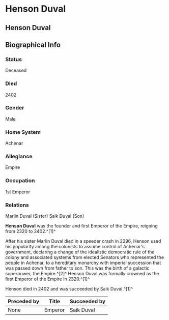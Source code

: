 # Henson Duval
## Henson Duval

		

## Biographical Info

### Status

Deceased

### Died

2402

### Gender

Male

### Home System

Achenar

### Allegiance

Empire

### Occupation

1st Emperor

### Relations

Marlin Duval (Sister)
Saik Duval (Son)

**Henson Duval** was the founder and first Emperor of the Empire, reigning from 2320 to 2402.^[1]^

After his sister Marlin Duval died in a speeder crash in 2296, Henson used his popularity among the colonists to assume control of Achenar's government, declaring a change of the idealistic democratic rule of the colony and associated systems from elected Senators who represented the people in Achenar, to a hereditary monarchy with imperial succession that was passed down from father to son. This was the birth of a galactic superpower, the Empire.^[2]^ Henson Duval was formally crowned as the first Emperor of the Empire in 2320.^[1]^

Henson died in 2402 and was succeeded by Saik Duval.^[1]^

| **Preceded by** | **Title** | **Succeeded by** |
| --- | --- | --- |
| None | Emperor | Saik Duval |